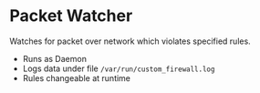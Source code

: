 # Packet Watcher

Watches for packet over network which violates specified rules.

* Runs as Daemon
* Logs data under file `/var/run/custom_firewall.log`
* Rules changeable at runtime

